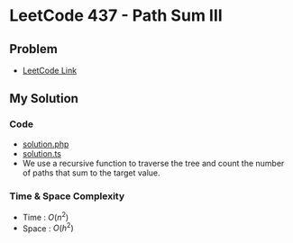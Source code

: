 # LeetCode 437 - Path Sum III

## Problem  
- [LeetCode Link](https://leetcode.com/problems/path-sum-iii/)

## My Solution

### Code
- [solution.php](./solution.php)
- [solution.ts](./solution.ts)
- We use a recursive function to traverse the tree and count the number of paths that sum to the target value.

### Time & Space Complexity
- Time  : $O(n^2)$
- Space : $O(h^2)$
